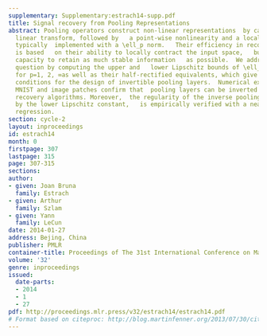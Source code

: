 ```yaml
---
supplementary: Supplementary:estrach14-supp.pdf
title: Signal recovery from Pooling Representations
abstract: Pooling operators construct non-linear representations  by cascading a redundant
  linear transform, followed by   a point-wise nonlinearity and a local aggregation,
  typically  implemented with a \ell_p norm.   Their efficiency in recognition architectures
  is based   on their ability to locally contract the input space,   but also on their
  capacity to retain as much stable information   as possible.  We address this latter
  question by computing the upper and   lower Lipschitz bounds of \ell_p pooling operators
  for p=1, 2, ∞as well as their half-rectified equivalents, which give  sufficient
  conditions for the design of invertible pooling layers.  Numerical experiments on
  MNIST and image patches confirm that  pooling layers can be inverted with phase
  recovery algorithms. Moreover,  the regularity of the inverse pooling, controlled
  by the lower Lipschitz constant,   is empirically verified with a nearest neighbor
  regression.
section: cycle-2
layout: inproceedings
id: estrach14
month: 0
firstpage: 307
lastpage: 315
page: 307-315
sections: 
author:
- given: Joan Bruna
  family: Estrach
- given: Arthur
  family: Szlam
- given: Yann
  family: LeCun
date: 2014-01-27
address: Bejing, China
publisher: PMLR
container-title: Proceedings of The 31st International Conference on Machine Learning
volume: '32'
genre: inproceedings
issued:
  date-parts:
  - 2014
  - 1
  - 27
pdf: http://proceedings.mlr.press/v32/estrach14/estrach14.pdf
# Format based on citeproc: http://blog.martinfenner.org/2013/07/30/citeproc-yaml-for-bibliographies/
---
```

